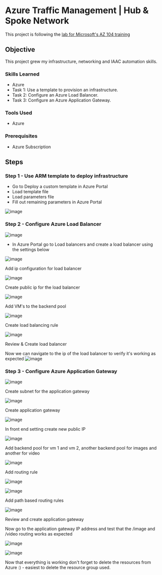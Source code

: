 # Azure Traffic Management | Hub & Spoke Network
This project is following the [lab for Microsoft's AZ 104 training](https://github.com/MicrosoftLearning/AZ-104-MicrosoftAzureAdministrator/blob/master/Instructions/Labs/LAB_06-Implement_Network_Traffic_Management.md)

## Objective
This project grew my infrastructure, networking and IAAC automation skills.

### Skills Learned

- Azure
- Task 1: Use a template to provision an infrastructure.
- Task 2: Configure an Azure Load Balancer.
- Task 3: Configure an Azure Application Gateway.

### Tools Used

- Azure

### Prerequisites 

- Azure Subscription

## Steps
### Step 1 - Use ARM template to deploy infrastructure
- Go to Deploy a custom template in Azure Portal
- Load template file
- Load parameters file
- Fill out remaining parameters in Azure Portal

![image](https://github.com/user-attachments/assets/fe9bc0f3-0225-4916-97af-a33c7d3dde1b)


### Step 2 - Configure Azure Load Balancer

![image](https://github.com/user-attachments/assets/34addb0a-dce4-4f18-8bc1-f6236ebda9ac)


- In Azure Portal go to Load balancers and create a load balancer using the settings below

![image](https://github.com/user-attachments/assets/708ea4fc-f3fc-441d-9c9f-c7470eff4a7f)

Add ip configuration for load balancer

![image](https://github.com/user-attachments/assets/98f5c67b-0fc0-4e76-a16b-4fb26506c907)


Create public ip for the load balancer

![image](https://github.com/user-attachments/assets/04f6b126-c0a8-4d83-80c1-ae20cfc61394)

Add VM's to the backend pool

![image](https://github.com/user-attachments/assets/e9e8ed22-b49b-4976-985c-bf737ef8d442)

Create load balancing rule 

![image](https://github.com/user-attachments/assets/3852d7de-75bb-4b72-aa40-2f10f665a536)

Review & Create load balancer

Now we can navigate to the ip of the load balancer to verify it's working as expected
![image](https://github.com/user-attachments/assets/4f59b74a-5c64-4550-aee8-f6badde7b2eb)


### Step 3 - Configure Azure Application Gateway

![image](https://github.com/user-attachments/assets/33878a48-3016-49e8-aeef-d149d188776a)


Create subnet for the application gateway

![image](https://github.com/user-attachments/assets/060fa175-63ae-497b-865c-d3507ef1f25e)

Create application gateway

![image](https://github.com/user-attachments/assets/313c800d-4e1d-4a6e-bcb6-f2244d25a8b2)

In front end setting create new public IP 

![image](https://github.com/user-attachments/assets/322ff0a6-2578-4781-920b-738cc41dc3f8)

Add backend pool for vm 1 and vm 2, another backend pool for images and another for video

![image](https://github.com/user-attachments/assets/b6e52205-812c-49de-90e9-99ff2df06660)

Add routing rule

![image](https://github.com/user-attachments/assets/9e4f3ad7-b07f-42a8-9aea-d081d5a2bbb3)

![image](https://github.com/user-attachments/assets/df3692f8-82a5-4b67-ad89-a99126da63a3)

Add path based routing rules

![image](https://github.com/user-attachments/assets/e6d13b02-3c0c-40bf-9b27-b85205869ed5)

Review and create application gateway

Now go to the application gateway IP address and test that the /image and /video routing works as expected

![image](https://github.com/user-attachments/assets/8d8927f9-32f1-4eaa-a2f5-02899d725d6d)

![image](https://github.com/user-attachments/assets/95fea46f-299a-46a8-ac55-dd861a455990)

Now that everything is working don't forget to delete the resources from Azure :) - easiest to delete the resource group used.







